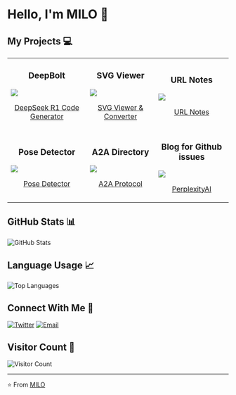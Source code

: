 # Hello, I'm MILO 👋

## My Projects 💻

<table>
  <tr>
    <td>
      <h3 align="center">DeepBolt</h3>
      <a href="https://github.com/sing1ee/deepseekCoder">
        <img src="https://github-readme-stats.vercel.app/api/pin/?username=sing1ee&repo=deepseekCoder&theme=dark" />
      </a>
      <p align="center"><a href="https://deepbolt.xyz">DeepSeek R1 Code Generator</a></p>
    </td>
    <td>
      <h3 align="center">SVG Viewer</h3>
      <a href="https://github.com/sing1ee/svgviewer">
        <img src="https://github-readme-stats.vercel.app/api/pin/?username=sing1ee&repo=svgviewer&theme=dark" />
      </a>
      <p align="center"><a href="https://svgviewer.app">SVG Viewer & Converter</a></p>
    </td>
    <td>
      <h3 align="center">URL Notes</h3>
      <a href="https://github.com/sing1ee/url-notes">
        <img src="https://github-readme-stats.vercel.app/api/pin/?username=sing1ee&repo=url-notes&theme=dark" />
      </a>
      <p align="center"><a href="https://svgviewer.app">URL Notes</a></p>
    </td>
  </tr>
  <tr>
    <td>
      <h3 align="center">Pose Detector</h3>
      <a href="https://github.com/sing1ee/my-pose">
        <img src="https://github-readme-stats.vercel.app/api/pin/?username=sing1ee&repo=my-pose&theme=dark" />
      </a>
      <p align="center"><a href="https://posedetector.com/">Pose Detector</a></p>
    </td>
    <td>
      <h3 align="center">A2A Directory</h3>
      <a href="https://github.com/sing1ee/a2a-directory">
        <img src="https://github-readme-stats.vercel.app/api/pin/?username=sing1ee&repo=a2a-directory&theme=dark" />
      </a>
      <p align="center"><a href="https://a2aprotocol.ai">A2A Protocol</a></p>
    </td>
    <td>
      <h3 align="center">Blog for Github issues</h3>
      <a href="https://github.com/sing1ee/perplexityai">
        <img src="https://github-readme-stats.vercel.app/api/pin/?username=sing1ee&repo=perplexityai&theme=dark" />
      </a>
      <p align="center"><a href="https://perplexityai.xyz/">PerplexityAI</a></p>
    </td>
  </tr>
</table>

## GitHub Stats 📊

<img src="https://github-readme-stats.vercel.app/api?username=sing1ee&show_icons=true&theme=radical" alt="GitHub Stats" />

## Language Usage 📈

<img src="https://github-readme-stats.vercel.app/api/top-langs/?username=sing1ee&layout=compact&theme=radical" alt="Top Languages" />

## Connect With Me 📱

[![Twitter](https://img.shields.io/badge/-Twitter-1DA1F2?style=flat-square&logo=twitter&logoColor=white)](https://x.com/chmilo)
[![Email](https://img.shields.io/badge/-Email-D14836?style=flat-square&logo=gmail&logoColor=white)](mailto:zh.milo@gmail.com)

## Visitor Count 👀

![Visitor Count](https://profile-counter.glitch.me/sing1ee/count.svg)

---

⭐️ From [MILO](https://github.com/sing1ee)

